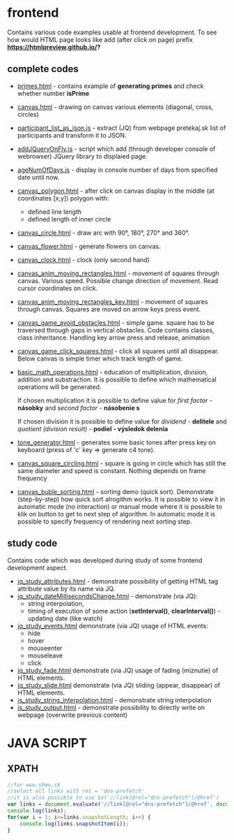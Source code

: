 # frontend
Contains various code examples usable at frontend development.
To see how would HTML page looks like add (after click on page) prefix **https://htmlpreview.github.io/?**

## complete codes
* [primes.html](primes.html) - contains example of **generating primes** and check whether number **isPrime**
* [canvas.html](canvas.html) - drawing on canvas various elements (diagonal, cross, circles)
* [participant_list_as_json.js](participant_list_as_json.js) - extract (JQ) from webpage pretekaj.sk list of participants and transform it to JSON.
* [addJQueryOnFly.js](addJQueryOnFly.js) - script which add (through developer console of webrowser) JQuery library to displaied page.
* [ageNumOfDays.js](ageNumOfDays.js) - display in console number of days from specified date until now.
* [canvas_polygon.html](canvas_polygon.html) - after click on canvas display in the middle (at coordinates [x,y]) polygon with:
    * defined line length
    * defined length of inner circle
* [canvas_circle.html](canvas_circle.html) - draw arc with 90°, 180°, 270° and 360°.
* [canvas_flower.html](canvas_flower.html) - generate flowers on canvas.
* [canvas_clock.html](canvas_clock.html) - clock (only second hand)
* [canvas_anim_moving_rectangles.html](canvas_anim_moving_rectangles.html) - movement of squares through canvas. Various speed. Possible change direction of movement. Read cursor coordinates on click.
* [canvas_anim_moving_rectangles_key.html](canvas_anim_moving_rectangles_key.html) - movement of squares through canvas. Squares are moved on arrow keys press event.
* [canvas_game_avoid_obstacles.html](canvas_game_avoid_obstacles.html) - simple game. square has to be traversed through gaps in vertical obstacles. Code contains classes, class inheritance. Handling key arrow press and release, animation
* [canvas_game_click_squares.html](canvas_game_click_squares.html) - click all squares until all disappear. Below canvas is simple timer which track length of game.
* [basic_math_operations.html](basic_math_operations.html) - education of multiplication, division, addition and substraction. It is possible to define which mathematical
  operations will be generated. 
  
  If chosen multiplication it is possible to define value for *first factor* - **násobky** and *second factor* - **násobenie s**

  If chosen division it is possible to define value for *dividend* - **delitele** and *quotient (division result)* - **podiel - výsledok delenia**
* [tone_generator.html](tone_generator.html) - generates some basic tones after press key on keyboard (press of 'c' key => generate c4 tone).
* [canvas_square_circling.html](canvas_square_circling.html) - square is going in circle which has still the same diameter and speed is constant. Nothing depends on frame frequency
* [canvas_buble_sorting.html](canvas_buble_sorting.html) - sorting demo (quick sort). Demonstrate (step-by-step) how quick sort alrogithm works. It is possible to view it in automatic mode (no interaction) or manual mode where it is possible to klik on button to get to next step of algorithm. In automatic mode it is possible to specify frequency of rendering next sorting step.

## study code
Contains code which was developed during study of some frontend development aspect.

* [jq_study_attributes.html](jq_study_attributes.html) - demonstrate possibility of getting HTML tag attribute value by its name via JQ.
* [jq_study_dateMillisecondsChange.html](jq_study_dateMillisecondsChange.html) - demonstrate (via JQ):
    * string interpolation,
    * timing of execution of some action (**setInterval()**, **clearInterval()**) - updating date (like watch)
* [jq_study_events.html](jq_study_events.html) demonstrate (via JQ) usage of HTML events:
    * hide
    * hover
    * mouseenter
    * mouseleave
    * click
* [jq_study_fade.html](jq_study_fade.html) demonstrate (via JQ) usage of fading (miznutie) of HTML elements.
* [jq_study_slide.html](jq_study_slide.html) demonstrate (via JQ) sliding (appear, disappear) of HTML elements.
* [js_study_string_interpolation.html](js_study_string_interpolation.html) - demonstrate string interpolation
* [js_study_output.html](js_study_output.html) - demonstrate possibility to directly write on webpage (overwrite previous content)


# JAVA SCRIPT
## XPATH
```javascript
//for www.shmu.sk
//select all links with rel = 'dns-prefetch'
//it is also possible to use $x('//link[@rel="dns-prefetch"]/@href')
var links = document.evaluate('//link[@rel="dns-prefetch"]/@href', document, null, XPathResult.ORDERED_NODE_SNAPSHOT_TYPE, null);
console.log(links);
for(var i = 1; i<=links.snapshotLength; i++) {
	console.log(links.snapshotItem(i));
}

```

